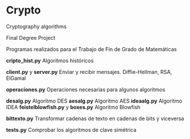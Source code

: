 # Crypto
Cryptography algorithms

Final Degree Project

Programas realizados para el Trabajo de Fin de Grado de Matemáticas

**cripto_hist.py**   Algoritmos históricos

**client.py** y **server.py**   Enviar y recibir mensajes. Diffie-Hellman, RSA, ElGamal

**operaciones.py**   Operaciones necesarias para algunos algoritmos

**desalg.py**   Algoritmo DES
**aesalg.py**   Algoritmo AES
**ideaalg.py**   Algoritmo IDEA
**feistelblowfish.py** y **boxes.py**   Algoritmo Blowfish

**bittexto.py**   Transformar cadenas de texto en cadenas de bits y viceversa

**tests.py**   Comprobar los algoritmos de clave simétrica
